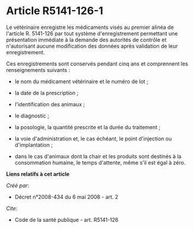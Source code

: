 # Article R5141-126-1

Le vétérinaire enregistre les médicaments visés au premier alinéa de l'article R. 5141-126 par tout système d'enregistrement
permettant une présentation immédiate à la demande des autorités de contrôle et n'autorisant aucune modification des données
après validation de leur enregistrement. 

Ces enregistrements sont conservés pendant cinq ans et comprennent les renseignements suivants :

- le nom du médicament vétérinaire et le numéro de lot ;

- la date de la prescription ;

- l'identification des animaux ;

- le diagnostic ;

- la posologie, la quantité prescrite et la durée du traitement ;

- la voie d'administration et, le cas échéant, le point d'injection ou d'implantation ;

- dans le cas d'animaux dont la chair et les produits sont destinés à la consommation humaine, le temps d'attente, même s'il
est égal à zéro.

**Liens relatifs à cet article**

_Créé par_:

  - Décret n°2008-434 du 6 mai 2008 - art. 2

_Cite_:

  - Code de la santé publique - art. R5141-126
